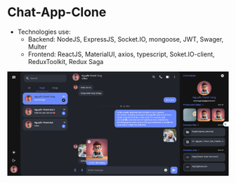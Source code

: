 ﻿# Chat-App-Clone

-    Technologies use:
     -    Backend: NodeJS, ExpressJS, Socket.IO, mongoose, JWT, Swager, Multer
     -    Frontend: ReactJS, MaterialUI, axios, typescript, Soket.IO-client, ReduxToolkit, Redux Saga

![alt text](image-2.png)
